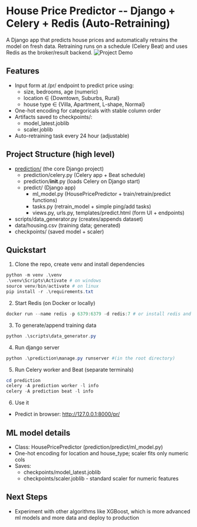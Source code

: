 # House Price Predictor -- Django + Celery + Redis (Auto-Retraining)

A Django app that predicts house prices and automatically retrains the model on fresh data. Retraining runs on a schedule (Celery Beat) and uses Redis as the broker/result backend.
![Project Demo](assets/demo.gif)
## Features
- Input form at /pr/ endpoint to predict price using:
  - size, bedrooms, age (numeric)
  - location ∈ {Downtown, Suburbs, Rural}
  - house type ∈ {Villa, Apartment, L-shape, Normal}
- One-hot encoding for categoricals with stable column order
- Artifacts saved to checkpoints/:
  - model_latest.joblib
  - scaler.joblib 
- Auto-retraining task every 24 hour (adjustable)

## Project Structure (high level)
- [prediction/](https://github.com/AlexKalll/smart-housing/tree/main/prediction) (the core Django project)
  - prediction/celery.py (Celery app + Beat schedule)
  - prediction/__init__.py (loads Celery on Django start)
  - predict/ (Django app)
    - ml_model.py (HousePricePredictor + train/retrain/predict functions)
    - tasks.py (retrain_model + simple ping/add tasks)
    - views.py, urls.py, templates/predict.html (form UI + endpoints)
- scripts/data_generator.py (creates/appends dataset)
- data/housing.csv (training data; generated)
- checkpoints/ (saved model + scaler)

## Quickstart 

1) Clone the repo, create venv and install dependencies
```powershell
python -m venv .\venv
.\venv\Scripts\Activate # on windows 
source venv/bin/activate # on linux
pip install -r .\requirements.txt
```

2) Start Redis (on Docker or locally)
```powershell
docker run --name redis -p 6379:6379 -d redis:7 # or install redis and run locally
```

3) To generate/append training data
```powershell
python .\scripts\data_generator.py
```

4) Run django server
```powershell
python .\prediction\manage.py runserver #(in the root directory)
```

5) Run Celery worker and Beat (separate terminals)
```powershell
cd prediction 
celery -A prediction worker -l info
celery -A prediction beat -l info
```

6) Use it
- Predict in browser: http://127.0.0.1:8000/pr/

## ML model details
- Class: HousePricePredictor (prediction/predict/ml_model.py)
- One-hot encoding for location and house_type; scaler fits only numeric cols
- Saves:
  - checkpoints/model_latest.joblib
  - checkpoints/scaler.joblib - standard scaler for numeric features


## Next Steps
- Experiment with other algorithms like XGBoost, which is more advanced ml models and more data and deploy to production